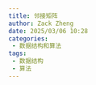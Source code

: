 ```yaml
---
title: 邻接矩阵
author: Zack Zheng
date: 2025/03/06 10:28
categories:
 - 数据结构和算法
tags:
 - 数据结构
 - 算法
---
```

